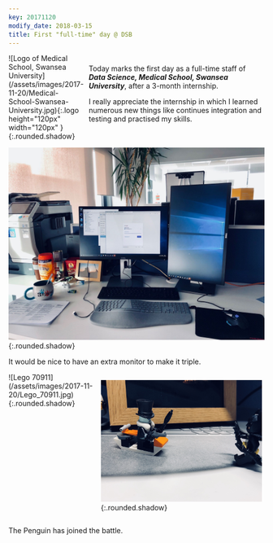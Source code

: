 ```yaml
---
key: 20171120
modify_date: 2018-03-15
title: First "full-time" day @ DSB
---
```

<div class="grid-layout" markdown="1">
<style>
.grid-layout {
  display: grid;
  align-items: center;
  grid-gap: 5px;
  grid-template-columns: repeat(5, 1fr);
  grid-template-areas:
    'logo content content content content';
}
.grid-layout > div {
  padding: 5px;
}
.logo {
  grid-area: logo;
  min-width: 68px;
  height: auto;
}
.logo-content {
  grid-area: content;
}
</style>
![Logo of Medical School, Swansea University](/assets/images/2017-11-20/Medical-School-Swansea-University.jpg){:.logo height="120px" width="120px" }
{:.rounded.shadow} 
<div class="logo-content">
Today marks the first day as a full-time staff of <i><b>Data Science, Medical School, Swansea University</b></i>, after a 3-month internship. 

I really appreciate the internship in which I learned numerous new things like continues integration and testing and practised my skills.
</div>
</div>
<!--more-->

![New setup today!](/assets/images/2017-11-20/Setup.jpg)
{:.rounded.shadow} 

It would be nice to have an extra monitor to make it triple.

<div class="evenly-distributed-children" markdown="1">
![Lego 70911](/assets/images/2017-11-20/Lego_70911.jpg){:.rounded.shadow} 

![Lego 70911](/assets/images/2017-11-20/Lego_70911_2.jpg){:.rounded.shadow} 

</div>

The Penguin has joined the battle.

<style>
.evenly-distributed-children {
  display: flex;
  justify-content: space-between;
}
.evenly-distributed-children > p {
  padding:0 5px;
}
.evenly-distributed-children > p > img:not(.emoji) {
  max-height: 37rem; 
}
</style>